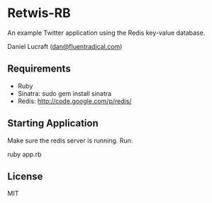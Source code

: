 Retwis-RB
=========

An example Twitter application using the Redis key-value database.

Daniel Lucraft (dan@fluentradical.com)

Requirements
------------

 * Ruby
 * Sinatra: sudo gem install sinatra
 * Redis: http://code.google.com/p/redis/

Starting Application
--------------------

Make sure the redis server is running.
Run:

   ruby app.rb

License
-------

MIT
